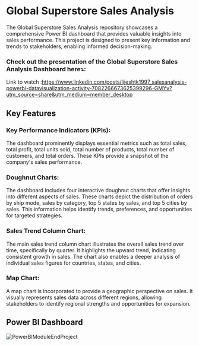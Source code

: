 # Global Superstore Sales Analysis
The Global Superstore Sales Analysis repository showcases a comprehensive Power BI dashboard that provides valuable insights into sales performance. This project is designed to present key information and trends to stakeholders, enabling informed decision-making.
### Check out the presentation of the Global Superstore Sales Analysis Dashboard here⤵:
Link to watch :https://www.linkedin.com/posts/lijeshtk1997_salesanalysis-powerbi-datavisualization-activity-7082266673625399296-GMYv?utm_source=share&utm_medium=member_desktop
## Key Features
### Key Performance Indicators (KPIs): 
The dashboard prominently displays essential metrics such as total sales, total profit, total units sold, total number of products, total number of customers, and total orders. These KPIs provide a snapshot of the company's sales performance.

### Doughnut Charts: 
The dashboard includes four interactive doughnut charts that offer insights into different aspects of sales. These charts depict the distribution of orders by ship mode, sales by category, top 5 states by sales, and top 5 cities by sales. This information helps identify trends, preferences, and opportunities for targeted strategies.

### Sales Trend Column Chart: 
The main sales trend column chart illustrates the overall sales trend over time, specifically by quarter. It highlights the upward trend, indicating consistent growth in sales. The chart also enables a deeper analysis of individual sales figures for countries, states, and cities.

### Map Chart: 
A map chart is incorporated to provide a geographic perspective on sales. It visually represents sales data across different regions, allowing stakeholders to identify regional strengths and opportunities for expansion.

## Power BI Dashboard
![PowerBIModuleEndProject](https://github.com/lijesh010/GlobalSuperstoreSalesAnalysis/assets/131745794/ca62c540-f349-4261-9cac-23bacc6d6fe0)

